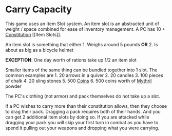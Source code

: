 # Carry Capacity

This game uses an Item Slot system. An item slot is an abstracted unit of weight / space combined for ease of inventory management. A PC has 10 + [Constitution](../Chosen%20Statistics/Constitution.md) [[Item Slots]]. 

An item slot is something that either 
	1. Weighs around 5 pounds **OR** 
	2. Is about as big as a bicycle helmet 

**EXCEPTION**: One day worth of rations take up 1/2 an item slot

Smaller items of the same thing can be bundled together into 1 slot. The common examples are
	1. 20 arrows in a quiver
	2. 20 candles
	3. 100 pieces of chalk
	4. 20 sling stones
	5. 500 [Coins](../../Referee%20Specific/Economy/Coins.md)
	6. 500 coins worth of [Mythril](../../Magic/Mythril.md) powder

The PC's clothing (not armor) and pack themselves do not take up a slot.

If a PC wishes to carry more than their constitution allows, then they choose to drag their pack. Dragging a pack requires both of their hands. And you can get 2 additional item slots by doing so. If you are attacked while dragging your pack you will skip your first turn in combat as you have to spend it pulling out your weapons and dropping what you were carrying.